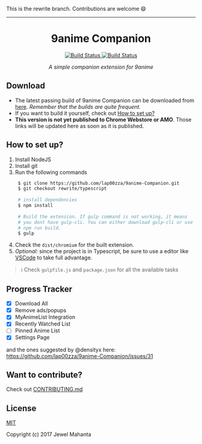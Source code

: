 This is the rewrite branch. Contributions are welcome :smile:
<hr>
<h1 align="center">
  9anime Companion
</h1>
<p align="center">
    <a href="https://travis-ci.org/lap00zza/9anime-Companion">
        <img src="https://travis-ci.org/lap00zza/9anime-Companion.svg?branch=rewrite%2Ftypescript" alt="Build Status">
    </a>
    <a href="https://ci.appveyor.com/project/lap00zza/9anime-companion/branch/rewrite/typescript">
        <img src="https://ci.appveyor.com/api/projects/status/glkjys3aw8y9m8vb/branch/rewrite/typescript?svg=true" alt="Build Status">
    </a>
</p>
<p align="center"><em>A simple companion extension for 9anime</em></p>

## Download
* The latest passing build of 9anime Companion can be downloaded from [here](https://ci.appveyor.com/project/lap00zza/9anime-companion/build/artifacts?branch=rewrite%2Ftypescript). *Remember that the builds are quite frequent.*
* If you want to build it yourself, check out [How to set up?](#how-to-set-up)
* **This version is not yet published to Chrome Webstore or AMO**. Those links will be updated here as soon as it is published.

## How to set up?
1. Install NodeJS
2. Install git
3. Run the following commands
   ```bash
    $ git clone https://github.com/lap00zza/9anime-Companion.git
    $ git checkout rewrite/typescript
    
    # install dependencies
    $ npm install
 
    # Build the extension. If gulp command is not working, it means 
    # you dont have gulp-cli. You can either download gulp-cli or use
    # npm run build.
    $ gulp
    ```
4. Check the `dist/chromium` for the built extension.
5. *Optional:* since the project is in Typescript, be sure to use a editor like [VSCode](https://code.visualstudio.com/) to take full advantage.

> :information_source: Check `gulpfile.js` and `package.json` for all the available tasks

## Progress Tracker
- [x] Download All
- [x] Remove ads/popups
- [x] MyAnimeList Integration
- [x] Recently Watched List
- [ ] Pinned Anime List
- [x] Settings Page

and the ones suggested by @densityx here: https://github.com/lap00zza/9anime-Companion/issues/31

## Want to contribute?
Check out [CONTRIBUTING.md](https://github.com/lap00zza/9anime-Companion/blob/rewrite/typescript/.github/CONTRIBUTING.md)

## License
[MIT](https://github.com/lap00zza/9anime-Companion/blob/rewrite/typescript/LICENSE)

Copyright (c) 2017 Jewel Mahanta
